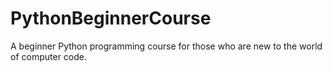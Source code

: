 # PythonBeginnerCourse
A beginner Python programming course for those who are new to the world of computer code.
